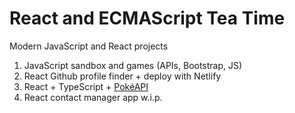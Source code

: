 # React and ECMAScript Tea Time
Modern JavaScript and React projects
1. JavaScript sandbox and games (APIs, Bootstrap, JS)
2. React Github profile finder + deploy with Netlify 
3. React + TypeScript + [Pok&#xE9;API](https://pokeapi.co/)
4. React contact manager app w.i.p.
